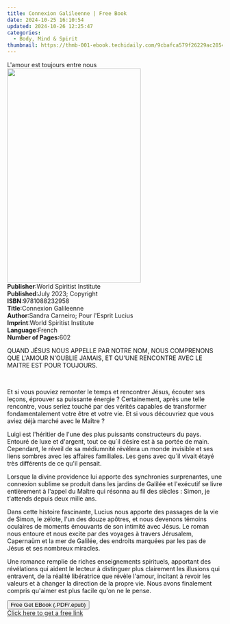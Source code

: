 ```yaml
---
title: Connexion Galileenne | Free Book
date: 2024-10-25 16:10:54
updated: 2024-10-26 12:25:47
categories:
  - Body, Mind & Spirit
thumbnail: https://thmb-001-ebook.techidaily.com/9cbafca579f26229ac2854086d218563a855f9ac0f8b80d2592ddd095610e216.jpg
---
```

<main id="book-container">
  <div class="flex flex-col">
    <div class="book-brief flex-1 py-6 px-4 sm:p-6 md:py-10 md:px-8">
      <!-- brief-->
      <div class="book-brief-main">L'amour est toujours entre nous</div>
    </div>
    <div
      class="book-meta-info flex-1 grid gap-4 col-start-1 col-end-3 row-start-1 sm:mb-6 sm:grid-cols-4 lg:gap-6 lg:col-start-2 lg:row-end-6 lg:row-span-6 lg:mb-0"
    >
      <div
        class="book-meta-info-left place-content-center mt-4 p-4 text-sm leading-6 col-start-2 col-span-2 dark:text-slate-400"
      >
        <img
          class="w-full h-500 object-cover rounded-lg sm:h-255 sm:col-span-2 lg:col-span-full"
          src="https://img-001-ebook.techidaily.com/f59bbd2098a7d1b7c549b0544649e3f2efda146807018f5e4364dda64c5c67fe.jpg"
          alt=""
          width="312"
          height="500"
        />
      </div>
      <div
        class="book-meta-info-right mt-2 col-start-1 row-start-2 col-span-3 self-center"
      >
        <!-- meta data  -->
        <div class="flex flex-col px-4 md:px-8">
          <div class="flex-1">
            <strong>Publisher</strong>:<span class="px-2"
              >World Spiritist Institute</span
            >
          </div>
          <div class="flex-1">
            <strong>Published</strong>:<span class="px-2"
              >July 2023; Copyright</span
            >
          </div>
          <div class="flex-1">
            <strong>ISBN</strong>:<span class="px-2">9781088232958</span>
          </div>
          <div class="flex-1">
            <strong>Title</strong>:<span class="px-2"
              >Connexion Galileenne</span
            >
          </div>
          <div class="flex-1">
            <strong>Author</strong>:<span class="px-2"
              >Sandra Carneiro; Pour l&#39;Esprit Lucius</span
            >
          </div>
          <div class="flex-1">
            <strong>Imprint</strong>:<span class="px-2"
              >World Spiritist Institute</span
            >
          </div>
          <div class="flex-1">
            <strong>Language</strong>:<span class="px-2">French</span>
          </div>
          <div class="flex-1">
            <strong>Number of Pages</strong>:<span class="px-2">602</span>
          </div>
        </div>
      </div>
    </div>
    <div class="book-description flex-1 py-6 px-4 sm:p-6 md:py-10 md:px-8">
      <div class="book-description-main">
        <div accordion-content="" id="description">
          <p>
            <span style="color: rgb(15, 17, 17)"
              >QUAND JÉSUS NOUS APPELLE PAR NOTRE NOM, NOUS COMPRENONS QUE
              L'AMOUR N'OUBLIE JAMAIS, ET QU'UNE RENCONTRE AVEC LE MAITRE EST
              POUR TOUJOURS.</span
            >
          </p>
          <p><br /></p>
          <p>
            <span style="color: rgb(15, 17, 17)"
              >Et si vous pouviez remonter le temps et rencontrer Jésus, écouter
              ses leçons, éprouver sa puissante énergie ? Certainement, après
              une telle rencontre, vous seriez touché par des vérités capables
              de transformer fondamentalement votre être et votre vie. Et si
              vous découvriez que vous aviez déjà marché avec le Maître ?</span
            >
          </p>
          <p>
            <span style="color: rgb(15, 17, 17)"
              >Luigi est l'héritier de l'une des plus puissants constructeurs du
              pays. Entouré de luxe et d'argent, tout ce qu´il désire est à sa
              portée de main. Cependant, le réveil de sa médiumnité révélera un
              monde invisible et ses liens sombres avec les affaires familiales.
              Les gens avec qu´il vivait étayé très différents de ce qu'il
              pensait.</span
            >
          </p>
          <p>
            <span style="color: rgb(15, 17, 17)"
              >Lorsque la divine providence lui apporte des synchronies
              surprenantes, une connexion sublime se produit dans les jardins de
              Galilée et l'exécutif se livre entièrement à l'appel du Maître qui
              résonna au fil des siècles : Simon, je t'attends depuis deux mille
              ans.</span
            >
          </p>
          <p>
            <span style="color: rgb(15, 17, 17)"
              >Dans cette histoire fascinante, Lucius nous apporte des passages
              de la vie de Simon, le zélote, l'un des douze apôtres, et nous
              devenons témoins oculaires de moments émouvants de son intimité
              avec Jésus. Le roman nous entoure et nous excite par des voyages à
              travers Jérusalem, Capernaüm et la mer de Galilée, des endroits
              marquées par les pas de Jésus et ses nombreux miracles.</span
            >
          </p>
          <p>
            <span style="color: rgb(15, 17, 17)"
              >Une romance remplie de riches enseignements spirituels, apportant
              des révélations qui aident le lecteur à distinguer plus clairement
              les illusions qui entravent, de la réalité libératrice que révèle
              l'amour, incitant à revoir les valeurs et à changer la direction
              de la propre vie. Nous avons finalement compris qu'aimer est plus
              facile qu'on ne le pense.</span
            >
          </p>
        </div>
        <div class="accordion-fader"></div>
      </div>
    </div>
    <div class="book-excerpts flex-1 py-6 px-4 sm:p-6 md:py-10 md:px-8"></div>
    <div
      class="book-about-author flex-1 py-6 px-4 sm:p-6 md:py-10 md:px-8"
    ></div>
    <div class="book-free-get flex-1 py-6 px-4 sm:p-6 md:py-10 md:px-8">
      <button
        id="btn-free-get"
        class="bg-blue-500 hover:bg-blue-700 text-white font-bold py-2 px-4 rounded"
      >
        Free Get EBook (.PDF/.epub)
      </button>
      <div id="countdown-display" class="px-2 text-lg mt-2"></div>
      <a
        id="free-link"
        class="hidden bg-blue-500 hover:bg-blue-700 text-white font-bold py-2 px-4 rounded"
        href="https://www.ebooks.com/en-us/book/210970011/connexion-galileenne/sandra-carneiro/"
        target="_blank"
        >Click here to get a free link</a
      >
    </div>
    <script>
      let countdownTime = 0;
      let countdownInterval = null;
      document
        .getElementById('btn-free-get')
        .addEventListener('click', startCountdown);
      function startCountdown() {
        countdownTime = new Date().getTime() + 60000 * 3;
        countdownInterval = setInterval(updateCountdown, 1000);
        document.getElementById('btn-free-get').disabled = true;
        document
          .getElementById('btn-free-get')
          .classList.add('bg-gray-500', 'cursor-not-allowed');
      }
      function updateCountdown() {
        let currentTime = new Date().getTime();
        let timeLeft = countdownTime - currentTime;
        let secondsLeft = Math.floor(timeLeft / 1000);
        document.getElementById('countdown-display').innerHTML =
          `Remaining time: ${secondsLeft} seconds.`;
        if (secondsLeft <= 0) {
          clearInterval(countdownInterval);
          document.getElementById('btn-free-get').classList.add('hidden');
          document.getElementById('free-link').classList.remove('hidden');
          document.getElementById('countdown-display').innerHTML = '';
        }
      }
    </script>
  </div>
</main>
